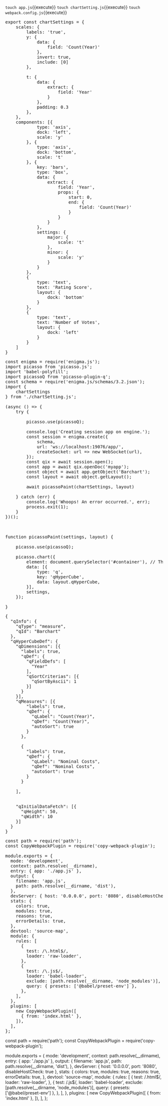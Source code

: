
`touch app.js`{{execute}}
`touch chartSetting.js`{{execute}}
`touch webpack.config.js`{{execute}}


<pre class="file" data-filename="app.js" data-target="replace">
export const chartSettings = {
    scales: {
        labels: 'true',
        y: {
            data: {
                field: 'Count(Year)'
            },
            invert: true,
            include: [0]
        },

        t: {
            data: {
                extract: {
                    field: 'Year'
                }
            },
            padding: 0.3
        },
    },
    components: [{
            type: 'axis',
            dock: 'left',
            scale: 'y'
        }, {
            type: 'axis',
            dock: 'bottom',
            scale: 't'
        }, {
            key: 'bars',
            type: 'box',
            data: {
                extract: {
                    field: 'Year',
                    props: {
                        start: 0,
                        end: {
                            field: 'Count(Year)'
                        }
                    }
                }
            },
            settings: {
                major: {
                    scale: 't'
                },
                minor: {
                    scale: 'y'
                }
            }
        },
        {
            type: 'text',
            text: 'Rating Score',
            layout: {
                dock: 'bottom'
            }
        },
        {
            type: 'text',
            text: 'Number of Votes',
            layout: {
                dock: 'left'
            }
        }
    ]
}
</pre>

<pre class="file" data-filename="chartSetting.js" data-target="replace">
const enigma = require('enigma.js');
import picasso from 'picasso.js';
import 'babel-polyfill';
import picassoQ from 'picasso-plugin-q';
const schema = require('enigma.js/schemas/3.2.json');
import {
    chartSettings
} from './chartSetting.js';

(async () => {
    try {

        picasso.use(picassoQ);

        console.log('Creating session app on engine.');
        const session = enigma.create({
            schema,
            url: 'ws://localhost:19076/app/',
            createSocket: url => new WebSocket(url),
        });
        const qix = await session.open();
        const app = await qix.openDoc('myapp');
        const object = await app.getObject('Barchart');
        const layout = await object.getLayout();

        await picassoPaint(chartSettings, layout)

    } catch (err) {
        console.log('Whoops! An error occurred.', err);
        process.exit(1);
    }
})();



function picassoPaint(settings, layout) {

    picasso.use(picassoQ);

    picasso.chart({
        element: document.querySelector('#container'), // This is the element to render the chart in
        data: [{
            type: 'q',
            key: 'qHyperCube',
            data: layout.qHyperCube,
        }],
        settings,
    });

}
</pre>


<pre class="file" data-filename="corectl-object.js" data-target="replace">
{
  "qInfo": {
    "qType": "measure",
    "qId": "Barchart"
  },
  "qHyperCubeDef": {
    "qDimensions": [{
      "labels": true,
      "qDef": {
        "qFieldDefs": [
          "Year"
        ],
        "qSortCriterias": [{
          "qSortByAscii": 1
        }]
      }
    }],
    "qMeasures": [{
        "labels": true,
        "qDef": {
          "qLabel": "Count(Year)",
          "qDef": "Count(Year)",
          "autoSort": true
        }
      },

      {
        "labels": true,
        "qDef": {
          "qLabel": "Nominal Costs",
          "qDef": "Nominal Costs",
          "autoSort": true
        }
      }

    ],


    "qInitialDataFetch": [{
      "qHeight": 50,
      "qWidth": 10
    }]
  }
}
</pre>


<pre class="file" data-filename="webpack.config.js" data-target="replace">
const path = require('path');
const CopyWebpackPlugin = require('copy-webpack-plugin');

module.exports = {
  mode: 'development',
  context: path.resolve(__dirname),
  entry: { app: './app.js' },
  output: {
    filename: 'app.js',
    path: path.resolve(__dirname, 'dist'),
  },
  devServer: { host: '0.0.0.0', port: '8080', disableHostCheck: true },
  stats: {
    colors: true,
    modules: true,
    reasons: true,
    errorDetails: true,
  },
  devtool: 'source-map',
  module: {
    rules: [
      {
        test: /\.html$/,
        loader: 'raw-loader',
      },
      {
        test: /\.js$/,
        loader: 'babel-loader',
        exclude: [path.resolve(__dirname, 'node_modules')],
        query: { presets: ['@babel/preset-env'] },
      },
    ],
  },
  plugins: [
    new CopyWebpackPlugin([
      { from: 'index.html' },
    ]),
  ],
};
</pre>


const path = require('path');
const CopyWebpackPlugin = require('copy-webpack-plugin');

module.exports = {
  mode: 'development',
  context: path.resolve(__dirname),
  entry: { app: './app.js' },
  output: {
    filename: 'app.js',
    path: path.resolve(__dirname, 'dist'),
  },
  devServer: { host: '0.0.0.0', port: '8080', disableHostCheck: true },
  stats: {
    colors: true,
    modules: true,
    reasons: true,
    errorDetails: true,
  },
  devtool: 'source-map',
  module: {
    rules: [
      {
        test: /\.html$/,
        loader: 'raw-loader',
      },
      {
        test: /\.js$/,
        loader: 'babel-loader',
        exclude: [path.resolve(__dirname, 'node_modules')],
        query: { presets: ['@babel/preset-env'] },
      },
    ],
  },
  plugins: [
    new CopyWebpackPlugin([
      { from: 'index.html' },
    ]),
  ],
};


